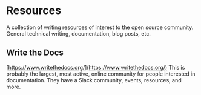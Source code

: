 # Resources
A collection of writing resources of interest to the open source community. General technical writing, documentation, blog posts, etc.

## Write the Docs 
[https://www.writethedocs.org/](https://www.writethedocs.org/)
This is probably the largest, most active, online community for people interested in documentation. They have a Slack community, events, resources, and more.
